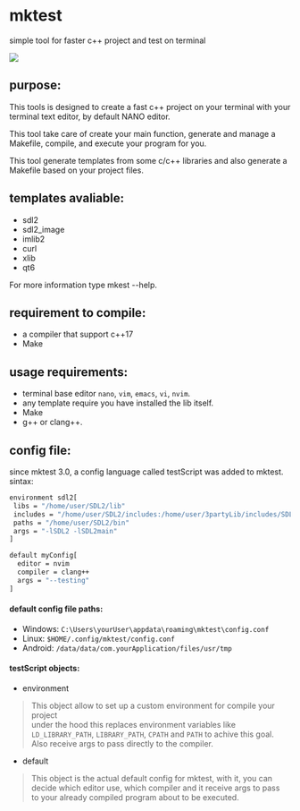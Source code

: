 # mktest
simple tool for faster c++ project and test on terminal

![](https://i.ibb.co/R3NnhGq/mktest-Terminal-Example.png)

## purpose:
This tools is designed to create a fast c++ project on your terminal with your terminal text editor, by default NANO editor.

This tool take care of create your main function, generate and manage a Makefile, compile, and execute your program for you.

This tool generate templates from some c/c++ libraries and also generate a Makefile based on your project files.

## templates avaliable:
- sdl2
- sdl2_image
- imlib2
- curl
- xlib
- qt6

For more information type mkest --help.

## requirement to compile:
- a compiler that support c++17
- Make

## usage requirements:
- terminal base editor `nano`, `vim`, `emacs`, `vi`, `nvim`.
- any template require you have installed the lib itself.
- Make
- g++ or clang++.

## config file:
since mktest 3.0, a config language called testScript was added to mktest.\
sintax:
```bash
environment sdl2[
 libs = "/home/user/SDL2/lib"
 includes = "/home/user/SDL2/includes:/home/user/3partyLib/includes/SDL2"
 paths = "/home/user/SDL2/bin"
 args = "-lSDL2 -lSDL2main"
]

default myConfig[
  editor = nvim
  compiler = clang++
  args = "--testing"
]
```
#### default config file paths:
- Windows: `C:\Users\yourUser\appdata\roaming\mktest\config.conf`
- Linux: `$HOME/.config/mktest/config.conf`
- Android: `/data/data/com.yourApplication/files/usr/tmp`
#### testScript objects:
- environment
> This object allow to set up a custom environment for compile your project\
> under the hood this replaces environment variables like `LD_LIBRARY_PATH`,
> `LIBRARY_PATH`, `CPATH` and `PATH` to achive this goal.\
> Also receive args to pass directly to the compiler.
- default
> This object is the actual default config for mktest, with it, you can\
> decide which editor use, which compiler and it receive args to pass\
> to your already compiled program about to be executed.
